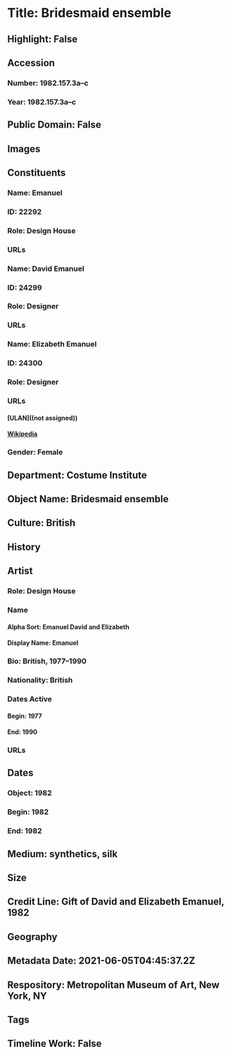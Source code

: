 # Title: Bridesmaid ensemble
## Highlight: False
## Accession
### Number: 1982.157.3a–c
### Year: 1982.157.3a–c
## Public Domain: False
## Images
## Constituents
### Name: Emanuel
### ID: 22292
### Role: Design House
### URLs
### Name: David Emanuel
### ID: 24299
### Role: Designer
### URLs
### Name: Elizabeth Emanuel
### ID: 24300
### Role: Designer
### URLs
#### [ULAN]((not assigned))
#### [Wikipedia](https://www.wikidata.org/wiki/Q3723393)
### Gender: Female
## Department: Costume Institute
## Object Name: Bridesmaid ensemble
## Culture: British
## History
## Artist
### Role: Design House
### Name
#### Alpha Sort: Emanuel David and Elizabeth
#### Display Name: Emanuel
### Bio: British, 1977–1990
### Nationality: British
### Dates Active
#### Begin: 1977
#### End: 1990
### URLs
## Dates
### Object: 1982
### Begin: 1982
### End: 1982
## Medium: synthetics, silk
## Size
## Credit Line: Gift of David and Elizabeth Emanuel, 1982
## Geography
## Metadata Date: 2021-06-05T04:45:37.2Z
## Respository: Metropolitan Museum of Art, New York, NY
## Tags
## Timeline Work: False